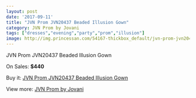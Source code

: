```yaml
---
layout: post
date: '2017-09-11'
title: "JVN Prom JVN20437 Beaded Illusion Gown"
category: JVN Prom by Jovani
tags: ["dresses","evening","party","prom","illusion"]
image: http://img.princessan.com/54167-thickbox_default/jvn-prom-jvn20437-beaded-illusion-gown.jpg
---
```

JVN Prom JVN20437 Beaded Illusion Gown

On Sales: **$440**
<a href="https://www.princessan.com/en/jvn-prom-by-jovani/24366-jvn-prom-jvn20437-beaded-illusion-gown.html"><amp-img layout="responsive" width="600" height="600" src="//img.princessan.com/54167-thickbox_default/jvn-prom-jvn20437-beaded-illusion-gown.jpg" alt="JVN Prom JVN20437 Beaded Illusion Gown 0" /></a>
<a href="https://www.princessan.com/en/jvn-prom-by-jovani/24366-jvn-prom-jvn20437-beaded-illusion-gown.html"><amp-img layout="responsive" width="600" height="600" src="//img.princessan.com/54168-thickbox_default/jvn-prom-jvn20437-beaded-illusion-gown.jpg" alt="JVN Prom JVN20437 Beaded Illusion Gown 1" /></a>

Buy it: [JVN Prom JVN20437 Beaded Illusion Gown](https://www.princessan.com/en/jvn-prom-by-jovani/24366-jvn-prom-jvn20437-beaded-illusion-gown.html "JVN Prom JVN20437 Beaded Illusion Gown")

View more: [JVN Prom by Jovani](https://www.princessan.com/en/208-jvn-prom-by-jovani "JVN Prom by Jovani")